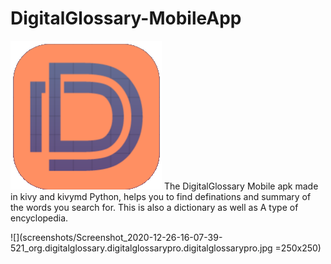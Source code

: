 # DigitalGlossary-MobileApp
![picture](screenshots/icon.png)
The DigitalGlossary Mobile apk made in kivy and kivymd Python, helps you to find definations and summary of the words you search for. This is also a dictionary as well as A type of encyclopedia.

![](screenshots/Screenshot_2020-12-26-16-07-39-521_org.digitalglossary.digitalglossarypro.digitalglossarypro.jpg =250x250) 

